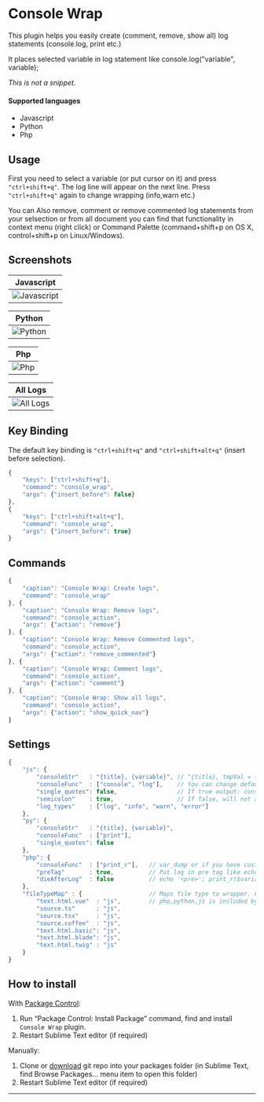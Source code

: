 Console Wrap
================


This plugin helps you easily create (comment, remove, show all) log statements (console.log, print etc.)

It places selected variable in log statement like console.log("variable", variable);

*This is not a snippet.* 

#### Supported languages

* Javascript
* Python
* Php

## Usage

First you need to select a variable (or put cursor on it) and press `"ctrl+shift+q"`. The log line will appear on the next line. Press `"ctrl+shift+q"` again to change wrapping (info,warn etc.)

You can Also remove, comment or remove commented log statements from your selsection or from all document
you can find that functionality in context menu (right click) or Command Palette (command+shift+p on OS X, control+shift+p on Linux/Windows).


## Screenshots

| Javascript |
| ---------- |
| ![Javascript](https://github.com/unknownuser88/consolewrap/raw/master/images/js.gif) |

| Python |
| ------ |
| ![Python](https://github.com/unknownuser88/consolewrap/raw/master/images/py.gif)  |

| Php |
| --- |
| ![Php](https://github.com/unknownuser88/consolewrap/raw/master/images/php.gif) |

| All Logs |
| -------- |
| ![All Logs](https://github.com/unknownuser88/consolewrap/raw/master/images/list.gif)  |


## Key Binding

The default key binding is `"ctrl+shift+q"` and `"ctrl+shift+alt+q"` (insert before selection).

```javascript
{ 
    "keys": ["ctrl+shift+q"], 
    "command": "console_wrap",
    "args": {"insert_before": false}
},
{ 
    "keys": ["ctrl+shift+alt+q"], 
    "command": "console_wrap",
    "args": {"insert_before": true}
}
```

## Commands

```javascript
{
    "caption": "Console Wrap: Create logs",
    "command": "console_wrap"
}, {
    "caption": "Console Wrap: Remove logs",
    "command": "console_action",
    "args": {"action": "remove"}
}, {
    "caption": "Console Wrap: Remove Commented logs",
    "command": "console_action",
    "args": {"action": "remove_commented"}
}, {
    "caption": "Console Wrap: Comment logs",
    "command": "console_action",
    "args": {"action": "comment"}
}, {
    "caption": "Console Wrap: Show all logs",
    "command": "console_action",
    "args": {"action": "show_quick_nav"}
}
```

## Settings

```javascript
{
    "js": {
        "consoleStr"   : "{title}, {variable}", // "{title}, tmpVal = {variable}" to assigne value to temporary parameter output: console.log('title', tmpVal = variable);
        "consoleFunc"  : ["console", "log"],    // You can change default log statement for example ["logger", "info"] output: logger.info('title', variable);
        "single_quotes": false,                 // If true output: console.log('title', variable);
        "semicolon"    : true,                  // If false, will not add semicolon at end of line
        "log_types"    : ["log", "info", "warn", "error"]
    },
    "py": {
        "consoleStr"   : "{title}, {variable}",
        "consoleFunc"  : ["print"],
        "single_quotes": false
    },
    "php": {
        "consoleFunc"  : ["print_r"],   // var_dump or if you have custom logger ["$logger", "debug"] output: $logger->debug($variable);
        "preTag"       : true,          // Put log in pre tag like echo '<pre>'; print_r($variable); echo '</pre>';
        "dieAfterLog"  : false          // echo '<pre>'; print_r($variable); echo '</pre>'; die();
    },
    "fileTypeMap" : {                   // Maps file type to wrapper. For example "text.html.vue": "js" means use js wrapper in vue js files
        "text.html.vue"  : "js",        // php,python,js is included by dafault ("embedding.php": "php", "source.js": "js", "source.python": "py")
        "source.ts"      : "js",
        "source.tsx"     : "js",
        "source.coffee"  : "js",
        "text.html.basic": "js",
        "text.html.blade": "js",
        "text.html.twig" : "js"
    }
}

```

## How to install

With [Package Control](http://wbond.net/sublime_packages/package_control):

1. Run “Package Control: Install Package” command, find and install `Console Wrap` plugin.
2. Restart Sublime Text editor (if required)

Manually:

1. Clone or [download](https://github.com/unknownuser88/consolewrap/archive/master.zip) git repo into your packages folder (in Sublime Text, find Browse Packages... menu item to open this folder)
2. Restart Sublime Text editor (if required)

---